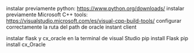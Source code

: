 instalar previamente python: https://www.python.org/downloads/
instalar previamente Microsoft C++ tools: https://visualstudio.microsoft.com/es/visual-cpp-build-tools/
configurar correctamente la ruta del path de oracle instant client

instalar flask y cx_oracle en la terminal de visual Studio
pip install Flask
pip install cx_Oracle


